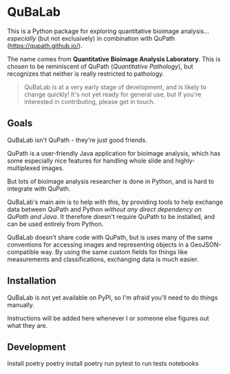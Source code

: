 # QuBaLab

This is a Python package for exploring quantitative bioimage analysis... *especially* (but not exclusively) in 
combination with QuPath (https://qupath.github.io/).

The name comes from **Quantitative Bioimage Analysis Laboratory**.
This is chosen to be reminiscent of QuPath (*Quantitative Pathology*), but recognizes that neither is really restricted
to pathology.

> QuBaLab is at a very early stage of development, and is likely to change quickly!
> It's not yet ready for general use, but if you're interested in contributing, please get in touch.

## Goals

QuBaLab isn't QuPath - they're just good friends.

QuPath is a user-friendly Java application for bioimage analysis, which has some especially nice features for handling 
whole slide and highly-multiplexed images.

But lots of bioimage analysis researcher is done in Python, and is hard to integrate with QuPath.

QuBaLab's main aim is to help with this, by providing tools to help exchange data between QuPath and Python *without 
any direct dependency on QuPath and Java*.
It therefore doesn't require QuPath to be installed, and can be used entirely from Python.

QuBaLab doesn't share code with QuPath, but is uses many of the same conventions for accessing images and representing 
objects in a GeoJSON-compatible way.
By using the same custom fields for things like measurements and classifications, exchanging data is much easier.


## Installation

QuBaLab is not yet available on PyPI, so I'm afraid you'll need to do things manually.

Instructions will be added here whenever I or someone else figures out what they are.

## Development

Install poetry
poetry install
poetry run pytest to run tests
notebooks